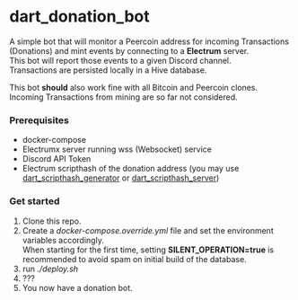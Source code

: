 # dart_donation_bot
A simple bot that will monitor a Peercoin address for incoming Transactions (Donations) and mint events by connecting to a **Electrum** server.  
This bot will report those events to a given Discord channel.  
Transactions are persisted locally in a Hive database.

This bot **should** also work fine with all Bitcoin and Peercoin clones. Incoming Transactions from mining are so far not considered.

### Prerequisites
- docker-compose
- Electrumx server running wss (Websocket) service
- Discord API Token
- Electrum scripthash of the donation address (you may use [dart_scripthash_generator](https://github.com/willyfromtheblock/dart_scripthash_generator "dart_scripthash_generator") or [dart_scripthash_server](http:https://github.com/willyfromtheblock/dart_scripthash_server "dart_scripthash_server"))

### Get started
1. Clone this repo.
2. Create a *docker-compose.override.yml* file and set the environment variables accordingly.  
When starting for the first time, setting **SILENT_OPERATION=true** is recommended to avoid spam on initial build of the database.
3. run *./deploy.sh*
4. ??? 
5. You now have a donation bot. 

